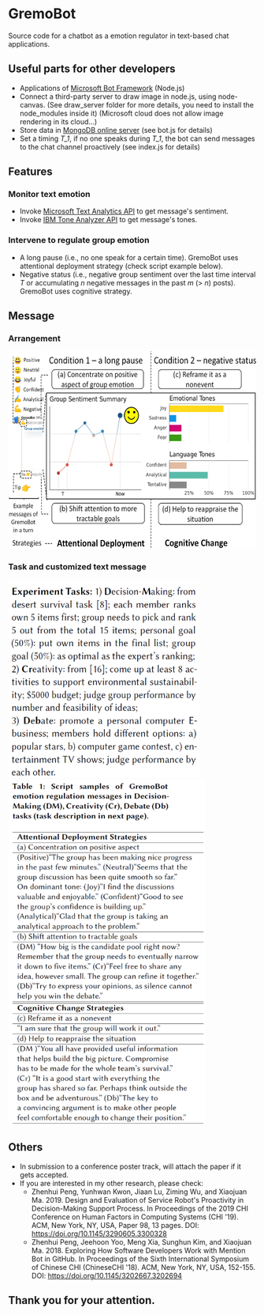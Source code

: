 # GremoBot
Source code for a chatbot as a emotion regulator in text-based chat applications. 

## Useful parts for other developers
- Applications of [Microsoft Bot Framework](https://dev.botframework.com/) (Node.js)
- Connect a third-party server to draw image in node.js, using node-canvas. (See draw_server folder for more details, you need to install the node_modules inside it) (Microsoft cloud does not allow image rendering in its cloud...) 
- Store data in [MongoDB online server](https://www.mongodb.com/cloud/atlas) (see bot.js for details)
- Set a timing *T_1*, if no one speaks during *T_1*, the bot can send messages to the chat channel proactively (see index.js for details)

## Features
### Monitor text emotion
- Invoke [Microsoft Text Analytics API](https://azure.microsoft.com/en-in/services/cognitive-services/text-analytics/) to get message's sentiment. 
- Invoke [IBM Tone Analyzer API](https://www.ibm.com/watson/services/tone-analyzer/) to get message's tones.

### Intervene to regulate group emotion
- A long pause (i.e., no one speak for a certain time). GremoBot uses attentional deployment strategy (check script example below). 
- Negative status (i.e., negative group sentiment over the last time interval *T* or accumulating
*n* negative messages in the past *m* (> *n*) posts). GremoBot uses cognitive strategy.

## Message
### Arrangement
<img src="img/design.png" width = "600" height = "400">

### Task and customized text message
<img src="img/task.PNG" width = "388" height = "400">

<img src="img/dialogue.PNG" width = "400" height = "700">


## Others
- In submission to a conference poster track, will attach the paper if it gets accepted.
- If you are interested in my other research, please check:
	- Zhenhui Peng, Yunhwan Kwon, Jiaan Lu, Ziming Wu, and Xiaojuan Ma. 2019. Design and Evaluation of Service Robot's Proactivity in Decision-Making Support Process. In Proceedings of the 2019 CHI Conference on Human Factors in Computing Systems (CHI '19). ACM, New York, NY, USA, Paper 98, 13 pages. DOI: https://doi.org/10.1145/3290605.3300328
	- Zhenhui Peng, Jeehoon Yoo, Meng Xia, Sunghun Kim, and Xiaojuan Ma. 2018. Exploring How Software Developers Work with Mention Bot in GitHub. In Proceedings of the Sixth International Symposium of Chinese CHI (ChineseCHI '18). ACM, New York, NY, USA, 152-155. DOI: https://doi.org/10.1145/3202667.3202694

## Thank you for your attention.